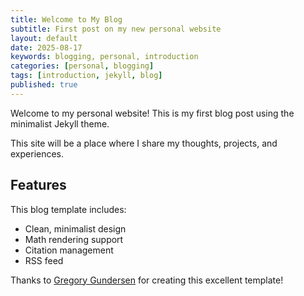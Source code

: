 ```yaml
---
title: Welcome to My Blog
subtitle: First post on my new personal website
layout: default
date: 2025-08-17
keywords: blogging, personal, introduction
categories: [personal, blogging]
tags: [introduction, jekyll, blog]
published: true
---
```


Welcome to my personal website! This is my first blog post using the minimalist Jekyll theme.

This site will be a place where I share my thoughts, projects, and experiences.

## Features

This blog template includes:
- Clean, minimalist design
- Math rendering support
- Citation management
- RSS feed

Thanks to [Gregory Gundersen](https://gregorygundersen.com) for creating this excellent template!
